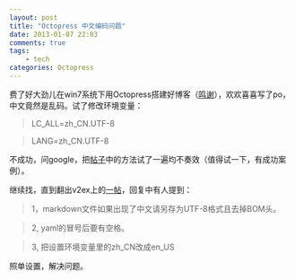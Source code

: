 ```yaml
---
layout: post
title: "Octopress 中文编码问题"
date: 2013-01-07 22:03
comments: true
tags:
    - tech
categories: Octopress
---
```

费了好大劲儿在win7系统下用Octopress搭建好博客（[鸣谢](http://chenzhiwei.net/2012/07/07/this-is-the-first-article/)），欢欢喜喜写了po，中文竟然是乱码。试了修改环境变量：

>LC\_ALL=zh_CN.UTF-8

>LANG=zh_CN.UTF-8

不成功，问google，把[帖子](http://ruby-taiwan.org/topics/46)中的方法试了一遍均不奏效（值得试一下，有成功案例）。

继续找，直到翻出v2ex上的[一帖](http://www.v2ex.com/t/26027)，回复中有人提到：

>1，markdown文件如果出现了中文请另存为UTF-8格式且去掉BOM头。

>2, yaml的冒号后要有空格。

>3, 把设置环境变量里的zh\_CN改成en\_US

照单设置，解决问题。

